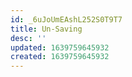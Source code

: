 ```yaml
---
id: _6uJoUmEAshL252S0T9T7
title: Un-Saving
desc: ''
updated: 1639759645932
created: 1639759645932
---
```


